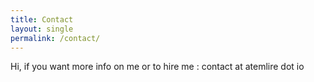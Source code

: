 ```yaml
---
title: Contact
layout: single
permalink: /contact/
---
```


Hi, if you want more info on me or to hire me : contact at atemlire dot io